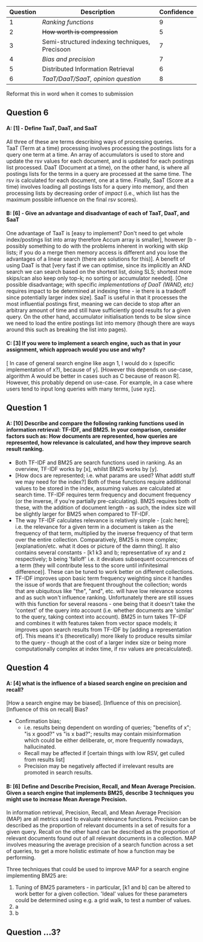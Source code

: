 
| Question | Description                                    | Confidence |
| -------- | ---------------------------------------------- | ---------- |
| 1        | _Ranking functions_                            | 9          |
| 2        | ~~How worth is compression~~                   | 5          |
| 3        | Semi-structured indexing techniques, Precisoon | 7          |
| 4        | *Bias and precision*                           | 7          |
| 5        | Distributed Information Retrieval              | 6          |
| 6        | _TaaT/DaaT/SaaT, opinion question_             | 8          |

Reformat this in word when it comes to submission
## Question 6

#### A: [1] - Define TaaT, DaaT, and SaaT

All three of these are terms describing ways of processing queries.  
TaaT (Term at a time) processing involves processing the postings lists for a query one term at a time. An array of accumulators is used to store and update the rsv values for each document, and is updated for each postings list processed.
DaaT (Document at a time), on the other hand, is where all postings lists for the terms in a query are processed at the same time. The rsv is calculated for each document, one at a time.
Finally, SaaT (Score at a time) involves loading all postings lists for a query into memory, and then processing lists by decreasing order of *impact* (i.e., which list has the maximum possible influence on the final rsv scores).

#### B: [6] - Give an advantage and disadvantage of each of TaaT, DaaT, and SaaT

One advantage of TaaT is [easy to implement? Don't need to get whole index/postings list into array therefore Accum array is smaller], however [b - possibly something to do with the problems inherent in working with skip lists; if you do a merge then memory access is different and you lose the advantages of a linear search (there are solutions for this)].
A benefit of using DaaT is that [very fast if we can optimise, since its implicitly an AND search we can search based on the shortest list, doing SLS; shortest more skips/can also keep only top-k; no sorting or accumulator needed]. [One possible disadvantage; with specific *implementations of DaaT (WAND, etc)* requires impact to be determined at indexing time - ie there is a tradeoff since potentially larger index size].
SaaT is useful in that it processes the most influential postings first, meaning we can decide to stop after an arbitrary amount of time and still have sufficiently good results for a given query. On the other hand, accumulator initialisation tends to be slow since we need to load the entire postings list into memory (though there are ways around this such as breaking the list into pages).

#### C: [3] If you were to implement a search engine, such as that in your assignment, which approach would you use and why? 

[ In case of general search engine like asgn 1, I would do x (specific implementation of x?), because of y]. [However this depends on use-case, algorithm A would be better in cases such as C because of reason R]. However, this probably depend on use-case. For example, in a case where users tend to input long queries with many terms, [use xyz].

## Question 1

#### A: [10] Describe and compare the following ranking functions used in information retrieval: TF-IDF, and BM25. In your comparison, consider factors such as: How documents are represented, how queries are represented, how relevance is calculated, and how they improve search result ranking.

- Both TF-IDF and BM25 are search functions used in ranking. As an overview, TF-IDF works by [x], whilst BM25 works by [y].
- [How docs are represented; i.e. what params are used? What addtl stuff we may need for the index?] Both of these functions require additional values to be stored in the index, assuming values are calculated at search time. TF-IDF requires term frequency and document frequency (or the inverse, if you're partially pre-calculating). BM25 requires both of these, with the addition of document length - as such, the index size will be slightly larger for BM25 when compared to TF-IDF.
- The way TF-IDF calculates relevance is relatively simple - [calc here]; i.e. the relevance for a given term in a document is taken as the frequency of that term, multiplied by the inverse frequency of that term over the entire collection. Comparatively, BM25 is more complex; [explanation/etc. what it does or picture of the damn thing]. It also contains several constants - [k1 k3 and b; representative of xy and z respectively; b being 'falloff' i.e. it devalues subsequent occurrences of a term (they will contribute less to the score until infinitesimal difference)]. These can be tuned to work better on different collections.
- TF-IDF improves upon basic term frequency weighting since it handles the issue of words that are frequent throughout the collection; words that are ubiquitous like "the", "and", etc. will have low relevance scores and as such won't influence ranking. Unfortunately there are still issues with this function for several reasons - one being that it doesn't take the 'context' of the query into account (i.e. whether documents are 'similar' to the query, taking context into account). BM25 in turn takes TF-IDF and combines it with features taken from vector space models; it improves upon search results from TF-IDF by [adding a representation of]. This means it's (theoretically) more likely to produce results similar to the query - though at the cost of a larger index size or being more computationally complex at index time, if rsv values are precalculated).

## Question 4

#### A: [4] what is the influence of a biased search engine on precision and recall?

[How a search engine may be biased]. [Influence of this on precision]. [Influence of this on recall]
Bias?
- Confirmation bias;
	- i.e. results being dependent on wording of queries; "benefits of x"; "is x good?" vs "is x bad?"; results may contain misinformation which could be either deliberate, or, more frequently nowadays, hallucinated. 
	- Recall may be affected if [certain things with low RSV, get culled from results list]
	- Precision may be negatively affected if irrelevant results are promoted in search results.

#### B: [6] Define and Describe Precision, Recall, and Mean Average Precision. Given a search engine that implements BM25, describe 3 techniques you might use to increase Mean Average Precision.

In information retrieval, Precision, Recall, and Mean Average Precision (MAP) are all metrics used to evaluate relevance functions. Precision can be described as the proportion of relevant documents in a set of results for a given query. Recall on the other hand can be described as the proportion of relevant documents found out of all relevant documents in a collection. MAP involves measuring the average precision of a search function across a set of queries, to get a more holistic estimate of how a function may be performing.

Three techniques that could be used to improve MAP for a search engine implementing BM25 are:
1. Tuning of BM25 parameters - in particular, [k1 and b] can be altered to work better for a given collection. 'Ideal' values for these parameters could be determined using e.g. a grid walk, to test a number of values.
2. a
3. b

## Question ...3?